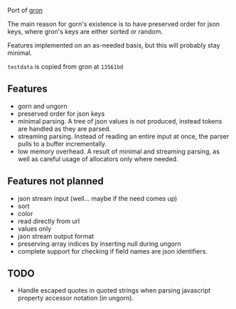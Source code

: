 Port of [gron](https://github.com/tomnomnom/gron)

The main reason for gorn's existence is to have preserved order for json keys, where gron's keys are either sorted or random.

Features implemented on an as-needed basis, but this will probably stay minimal.

`testdata` is copied from gron at `13561bd`

## Features
- gorn and ungorn
- preserved order for json keys
- minimal parsing. A tree of json values is not produced, instead tokens are handled as they are parsed.
- streaming parsing. Instead of reading an entire input at once, the parser pulls to a buffer incrementally.
- low memory overhead. A result of minimal and streaming parsing, as well as careful usage of allocators only where needed.

## Features not planned
- json stream input (well... maybe if the need comes up)
- sort
- color
- read directly from url
- values only
- json stream output format
- preserving array indices by inserting null during ungorn
- complete support for checking if field names are json identifiers.

## TODO
- Handle escaped quotes in quoted strings when parsing javascript property accessor notation (in ungorn).
